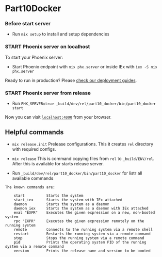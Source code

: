 # Part10Docker

### Before start server

  * Run `mix setup` to install and setup dependencies

### START Phoenix server on localhost

To start your Phoenix server:

  * Start Phoenix endpoint with `mix phx.server` or inside IEx with `iex -S mix phx.server`

Ready to run in production? Please [check our deployment guides](https://hexdocs.pm/phoenix/deployment.html).

### START Phoenix server from release

* Run `PHX_SERVER=true _build/dev/rel/part10_docker/bin/part10_docker start`

Now you can visit [`localhost:4000`](http://localhost:4000) from your browser.


## Helpful commands

* `mix release.init`
Prelease configurations.
This it creates `rel` directory with required configs.

* `mix release`
This is command copying files from `rel` to `_build/ENV/rel`.
After this is available for starts release server.

* Run `_build/dev/rel/part10_docker/bin/part10_docker` for listr all available commands
```
The known commands are:

    start          Starts the system
    start_iex      Starts the system with IEx attached
    daemon         Starts the system as a daemon
    daemon_iex     Starts the system as a daemon with IEx attached
    eval "EXPR"    Executes the given expression on a new, non-booted system
    rpc "EXPR"     Executes the given expression remotely on the running system
    remote         Connects to the running system via a remote shell
    restart        Restarts the running system via a remote command
    stop           Stops the running system via a remote command
    pid            Prints the operating system PID of the running system via a remote command
    version        Prints the release name and version to be booted
```
